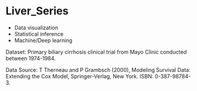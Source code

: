 # Liver_Series

* Data visualization
* Statistical inference
* Machine/Deep learning

Dataset: Primary biliary cirrhosis clinical trial from Mayo Clinic conducted between 1974-1984.

Data Source: T Therneau and P Grambsch (2000), Modeling Survival Data: Extending the Cox Model, Springer-Verlag, New York. ISBN: 0-387-98784-3. 
